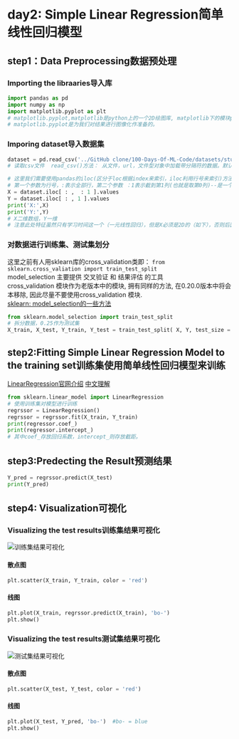 # day2: Simple Linear Regression简单线性回归模型
## step1：Data Preprocessing数据预处理
### Importing the libraaries导入库
```python
import pandas as pd
import numpy as np
import matplotlib.pyplot as plt
# matplotlib.pyplot,matplotlib是python上的一个2D绘图库, matplotlib下的模块pyplot是一个有命令样式的函数集合，
# matplotlib.pyplot是为我们对结果进行图像化作准备的。
```

### Imporing dataset导入数据集
```python
dataset = pd.read_csv('../GitHub clone/100-Days-Of-ML-Code/datasets/studentscores.csv')
# 读取csv文件  read_csv()方法： 从文件，url，文件型对象中加载带分隔符的数据。默认分隔符为逗号

# 这里我们需要使用pandas的iloc(区分于loc根据index来索引，iloc利用行号来索引)方法来对数据进行处理，
# 第一个参数为行号，:表示全部行，第二个参数 ：1表示截到第1列(也就是取第0列)--是一个范围
X = dataset.iloc[ : ,  : 1 ].values
Y = dataset.iloc[ : , 1 ].values
print('X:',X)
print('Y:',Y)
# X二维数组，Y一维
# 注意此处特征虽然只有学习时间这一个（一元线性回归），但是X必须是2D的（如下），否则后面的regressor.fit函数会出错。
```
### 对数据进行训练集、测试集划分
这里之前有人用sklearn库的cross_validation类即：
`from sklearn.cross_valiation import train_test_split`  
model_selection 主要提供 交叉验证 和 结果评估 的工具  
cross_validation 模块作为老版本中的模块, 拥有同样的方法, 在0.20.0版本中将会本移除, 因此尽量不要使用cross_validation 模块.  
[sklearn: model_selection的一些方法](https://blog.csdn.net/qq_39037910/article/details/73333206)
```python
from sklearn.model_selection import train_test_split
# 拆分数据，0.25作为测试集
X_train, X_test, Y_train, Y_test = train_test_split( X, Y, test_size = 1/4, random_state = 0)
```

## step2:Fitting Simple Linear Regression Model to the training set训练集使用简单线性回归模型来训练
[LinearRegression官网介绍](https://scikit-learn.org/stable/modules/generated/sklearn.linear_model.LinearRegression.html)  [中文理解](https://www.cnblogs.com/magle/p/5881170.html)

```python
from sklearn.linear_model import LinearRegression
# 使用训练集对模型进行训练
regrssor = LinearRegression()
regrssor = regrssor.fit(X_train, Y_train)
print(regressor.coef_)
print(regressor.intercept_)
# 其中coef_存放回归系数，intercept_则存放截距。
```

## step3:Predecting the Result预测结果
```python
Y_pred = regrssor.predict(X_test)
print(Y_pred)
```

## step4: Visualization可视化

### Visualizing the test results训练集结果可视化
![训练集结果可视化](https://github.com/liangju1996/100-days-of-ml-code/blob/master/day2%20train.png)

#### 散点图
```python
plt.scatter(X_train, Y_train, color = 'red')
```
#### 线图
```python
plt.plot(X_train, regrssor.predict(X_train), 'bo-')
plt.show()
```

### Visualizing the test results测试集结果可视化
![测试集结果可视化](https://github.com/liangju1996/100-days-of-ml-code/blob/master/day2%20test.png)

#### 散点图
```python
plt.scatter(X_test, Y_test, color = 'red')
```

#### 线图
```python
plt.plot(X_test, Y_pred, 'bo-')  #bo- = blue
plt.show()
```

